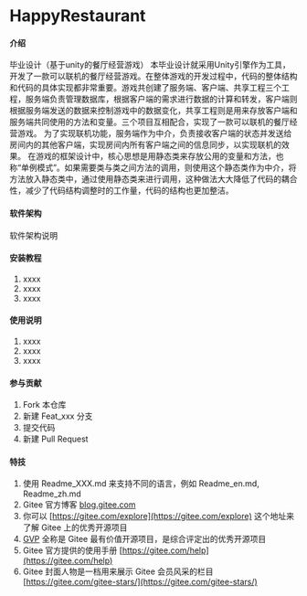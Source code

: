 # HappyRestaurant

#### 介绍
毕业设计（基于unity的餐厅经营游戏）
本毕业设计就采用Unity引擎作为工具，开发了一款可以联机的餐厅经营游戏。在整体游戏的开发过程中，代码的整体结构和代码的具体实现都非常重要。游戏共创建了服务端、客户端、共享工程三个工程，服务端负责管理数据库，根据客户端的需求进行数据的计算和转发，客户端则根据服务端发送的数据来控制游戏中的数据变化，共享工程则是用来存放客户端和服务端共同使用的方法和变量。三个项目互相配合，实现了一款可以联机的餐厅经营游戏。
为了实现联机功能，服务端作为中介，负责接收客户端的状态并发送给房间内的其他客户端，实现房间内所有客户端之间的信息同步，以实现联机的效果。
在游戏的框架设计中，核心思想是用静态类来存放公用的变量和方法，也称“单例模式”。如果需要类与类之间方法的调用，则使用这个静态类作为中介，将方法放入静态类中，通过使用静态类来进行调用，这种做法大大降低了代码的耦合性，减少了代码结构调整时的工作量，代码的结构也更加整洁。

#### 软件架构
软件架构说明


#### 安装教程

1.  xxxx
2.  xxxx
3.  xxxx

#### 使用说明

1.  xxxx
2.  xxxx
3.  xxxx

#### 参与贡献

1.  Fork 本仓库
2.  新建 Feat_xxx 分支
3.  提交代码
4.  新建 Pull Request


#### 特技

1.  使用 Readme\_XXX.md 来支持不同的语言，例如 Readme\_en.md, Readme\_zh.md
2.  Gitee 官方博客 [blog.gitee.com](https://blog.gitee.com)
3.  你可以 [https://gitee.com/explore](https://gitee.com/explore) 这个地址来了解 Gitee 上的优秀开源项目
4.  [GVP](https://gitee.com/gvp) 全称是 Gitee 最有价值开源项目，是综合评定出的优秀开源项目
5.  Gitee 官方提供的使用手册 [https://gitee.com/help](https://gitee.com/help)
6.  Gitee 封面人物是一档用来展示 Gitee 会员风采的栏目 [https://gitee.com/gitee-stars/](https://gitee.com/gitee-stars/)
